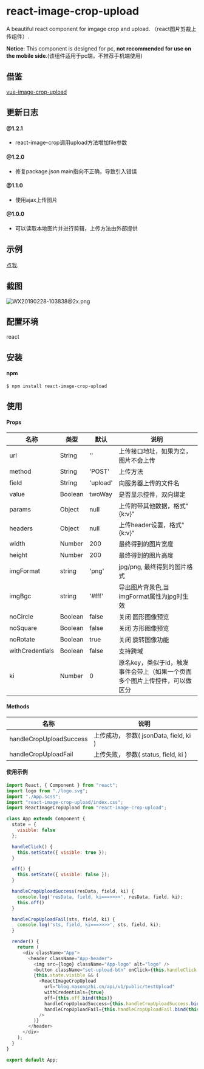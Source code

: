 # react-image-crop-upload

A beautiful react component for imgage crop and upload. （react图片剪裁上传组件）.

**Notice**: This component is designed for pc, **not recommended for use on the mobile side**.(该组件适用于pc端，不推荐手机端使用)

## 借鉴
[vue-image-crop-upload](https://github.com/dai-siki/vue-image-crop-upload)

## 更新日志

#### @1.2.1
- react-image-crop调用upload方法增加file参数

#### @1.2.0
- 修复package.json main指向不正确，导致引入错误

#### @1.1.0
- 使用ajax上传图片

#### @1.0.0
- 可以读取本地图片并进行剪辑，上传方法由外部提供

## 示例
[点我](http://react-image-crop-upload.masongzhi.cn).

## 截图
![WX20190228-103838@2x.png](https://user-gold-cdn.xitu.io/2019/2/28/16933ae6d78d03c3?w=1240&h=777&f=png&s=195290)

## 配置环境
react


## 安装
#### npm
```shell
$ npm install react-image-crop-upload
```


## 使用
#### Props
| 名称              | 类型               | 默认             | 说明                                         |
| ----------------| ---------------- | ---------------| ------------------------------------------|
| url             | String            |  ''                | 上传接口地址，如果为空，图片不会上传    |
| method				| String		| 'POST'               | 上传方法 |
| field       | String   | 'upload'     | 向服务器上传的文件名    |
| value             | Boolean            | twoWay            | 是否显示控件，双向绑定    |
| params             | Object            |  null                | 上传附带其他数据，格式"{k:v}"    |
| headers             | Object            |  null                | 上传header设置，格式"{k:v}"    |
| width             | Number            |   200                | 最终得到的图片宽度     |
| height             | Number            |  200                 | 最终得到的图片高度   |
| imgFormat             | string            | 'png'                  | jpg/png, 最终得到的图片格式    |
| imgBgc             | string            | '#fff'                  | 导出图片背景色,当imgFormat属性为jpg时生效   |
| noCircle            | Boolean              | false             | 关闭 圆形图像预览 |
| noSquare            | Boolean              | false             | 关闭 方形图像预览 |
| noRotate            | Boolean              | true             | 关闭 旋转图像功能 |
| withCredentials          | Boolean             | false         | 支持跨域 |
| ki          | Number             | 0         | 原名key，类似于id，触发事件会带上（如果一个页面多个图片上传控件，可以做区分 |

#### Methods
| 名称              | 说明                                         |
| ----------------| ------------------------------------------|
| handleCropUploadSuccess | 上传成功， 参数( jsonData, field, ki )    |
| handleCropUploadFail    | 上传失败， 参数( status, field, ki )    |

#### 使用示例
```js
import React, { Component } from "react";
import logo from "./logo.svg";
import "./App.scss";
import "react-image-crop-upload/index.css";
import ReactImageCropUpload from "react-image-crop-upload";

class App extends Component {
  state = {
    visible: false
  };

  handleClick() {
    this.setState({ visible: true });
  }

  off() {
    this.setState({ visible: false });
  }

  handleCropUploadSuccess(resData, field, ki) {
    console.log('resData, field, ki===>>>>', resData, field, ki);
    this.off()
  }

  handleCropUploadFail(sts, field, ki) {
    console.log('sts, field, ki===>>>>', sts, field, ki);
  }

  render() {
    return (
      <div className="App">
        <header className="App-header">
          <img src={logo} className="App-logo" alt="logo" />
          <button className="set-upload-btn" onClick={this.handleClick.bind(this)}>设置上传</button>
          {this.state.visible && (
            <ReactImageCropUpload
              url="blog.masongzhi.cn/api/v1/public/testUpload"
              withCredentials={true}
              off={this.off.bind(this)}
              handleCropUploadSuccess={this.handleCropUploadSuccess.bind(this)}
              handleCropUploadFail={this.handleCropUploadFail.bind(this)}
            />
          )}
        </header>
      </div>
    );
  }
}

export default App;


```
